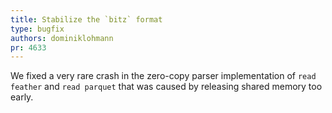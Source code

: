 ```yaml
---
title: Stabilize the `bitz` format
type: bugfix
authors: dominiklohmann
pr: 4633
---
```


We fixed a very rare crash in the zero-copy parser implementation of `read
feather` and `read parquet` that was caused by releasing shared memory too
early.
